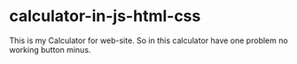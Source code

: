 # calculator-in-js-html-css
This is my Calculator for web-site.
So in this calculator have one problem no working button minus.
